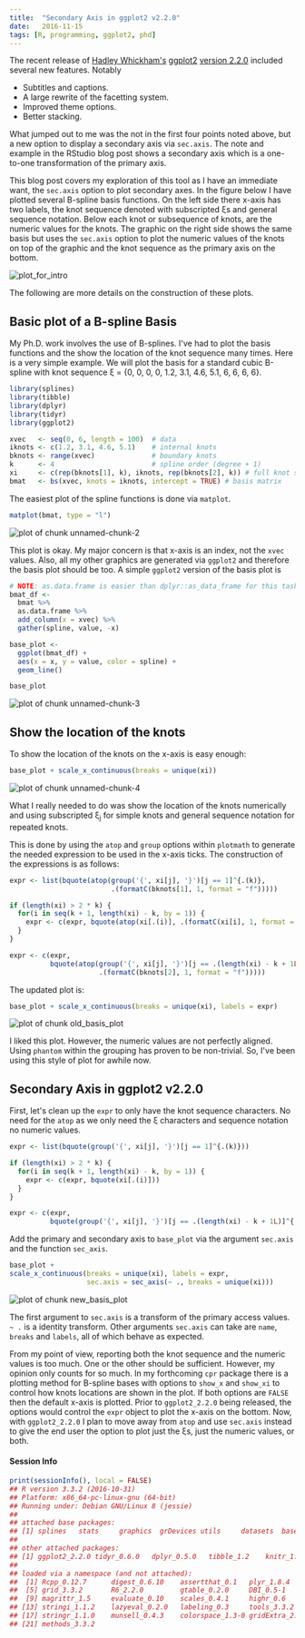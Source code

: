 ```yaml
---
title:  "Secondary Axis in ggplot2 v2.2.0"
date:   2016-11-15
tags: [R, programming, ggplot2, phd]
---
```




The recent release of [Hadley Whickham's](http://hadley.nz/) 
[ggplot2](http://ggplot2.org/) [version
2.2.0](https://blog.rstudio.org/2016/11/14/ggplot2-2-2-0/) included several new
features.  Notably

* Subtitles and captions.
* A large rewrite of the facetting system.
* Improved theme options.
* Better stacking.

What jumped out to me was the not in the first four points noted above, but a
new option to display a secondary axis via `sec.axis`.  The note and example in
the RStudio blog post shows a secondary axis which is a one-to-one
transformation of the primary axis.

This blog post covers my exploration of this tool as I have an immediate want,
the `sec.axis` option to plot secondary axes.  In the figure below I have plotted
several B-spline basis functions.  On the left side there x-axis has two labels,
the knot sequence denoted with subscripted &xi;s and general sequence notation.
Below each knot or subsequence of knots, are the numeric values for the knots.
The graphic on the right side shows the same basis but uses the `sec.axis`
option to plot the numeric values of the knots on top of the graphic and the
knot sequence as the primary axis on the bottom.

![plot_for_intro](/figures/20161115-figures/plot_for_intro-1.png)

The following are more details on the construction of these plots.

## Basic plot of a B-spline Basis
My Ph.D. work involves the use of B-splines.  I've had to plot the basis
functions and the show the location of the knot sequence many times.  Here is a
very simple example.  We will plot the basis for a standard cubic B-spline with
knot sequence &xi; = {0, 0, 0, 0, 1.2, 3.1, 4.6, 5.1, 6, 6, 6, 6}.

```r
library(splines) 
library(tibble)
library(dplyr)
library(tidyr)
library(ggplot2)

xvec   <- seq(0, 6, length = 100)  # data
iknots <- c(1.2, 3.1, 4.6, 5.1)    # internal knots
bknots <- range(xvec)              # boundary knots
k      <- 4                        # spline order (degree + 1)
xi     <- c(rep(bknots[1], k), iknots, rep(bknots[2], k)) # full knot sequence
bmat   <- bs(xvec, knots = iknots, intercept = TRUE) # basis matrix
```

The easiest plot of the spline functions is done via `matplot`.

```r
matplot(bmat, type = "l")
```

![plot of chunk unnamed-chunk-2](/figures/20161115-figures/unnamed-chunk-2-1.png)

This plot is okay.  My major concern is that x-axis is an index, not the `xvec`
values.  Also, all my other graphics are generated via `ggplot2` and therefore
the basis plot should be too.  A simple `ggplot2` version of the basis plot is


```r
# NOTE: as.data.frame is easier than dplyr::as_data_frame for this task
bmat_df <-
  bmat %>%
  as.data.frame %>%
  add_column(x = xvec) %>%
  gather(spline, value, -x)

base_plot <-
  ggplot(bmat_df) +
  aes(x = x, y = value, color = spline) +
  geom_line()

base_plot
```

![plot of chunk unnamed-chunk-3](/figures/20161115-figures/unnamed-chunk-3-1.png)

## Show the location of the knots
To show the location of the knots on the x-axis is easy enough:

```r
base_plot + scale_x_continuous(breaks = unique(xi))
```

![plot of chunk unnamed-chunk-4](/figures/20161115-figures/unnamed-chunk-4-1.png)

What I really needed to do was show the location of the knots numerically and
using subscripted &xi;<sub>j</sub> for simple knots and general sequence
notation for repeated knots.

This is done by using the `atop` and `group` options
within `plotmath` to generate the needed expression to be used in the x-axis
ticks.  The construction of the expressions is as follows:

```r
expr <- list(bquote(atop(group('{', xi[j], '}')[j == 1]^{.(k)},
                         .(formatC(bknots[1], 1, format = "f"))))) 

if (length(xi) > 2 * k) { 
  for(i in seq(k + 1, length(xi) - k, by = 1)) { 
    expr <- c(expr, bquote(atop(xi[.(i)], .(formatC(xi[i], 1, format = "f")))))
  }
} 

expr <- c(expr, 
          bquote(atop(group('{', xi[j], '}')[j == .(length(xi) - k + 1L)]^{.(length(xi))},
                      .(formatC(bknots[2], 1, format = "f")))))
```

The updated plot is:

```r
base_plot + scale_x_continuous(breaks = unique(xi), labels = expr) 
```

![plot of chunk old_basis_plot](/figures/20161115-figures/old_basis_plot-1.png)


I liked this plot.  However, the numeric values are not perfectly aligned.
Using `phantom` within the grouping has proven to be non-trivial.  So, I've been
using this style of plot for awhile now.

## Secondary Axis in ggplot2 v2.2.0
First, let's clean up the `expr` to only have the knot sequence characters.  No
need for the `atop` as we only need the &xi; characters and sequence notation no
numeric values.

```r
expr <- list(bquote(group('{', xi[j], '}')[j == 1]^{.(k)}))

if (length(xi) > 2 * k) { 
  for(i in seq(k + 1, length(xi) - k, by = 1)) { 
    expr <- c(expr, bquote(xi[.(i)]))
  }
} 

expr <- c(expr, 
          bquote(group('{', xi[j], '}')[j == .(length(xi) - k + 1L)]^{.(length(xi))}))
```

Add the primary and secondary axis to `base_plot` via the argument `sec.axis`
and the function `sec_axis`.

```r
base_plot +
scale_x_continuous(breaks = unique(xi), labels = expr,
                   sec.axis = sec_axis(~ ., breaks = unique(xi)))
```

![plot of chunk new_basis_plot](/figures/20161115-figures/new_basis_plot-1.png)



The first argument to `sec.axis` is a transform of the primary access values.
`~ .` is a identity transform.  Other arguments `sec.axis` can take are `name`,
`breaks` and `labels`, all of which behave as expected.

From my point of view, reporting both the knot sequence and the numeric
values is too much.  One or the other should be sufficient.  However, my opinion
only counts for so much.  In my forthcoming `cpr` package there is a plotting
method for B-spline bases with options to `show_x` and `show_xi` to control how
knots locations are shown in the plot.  If both options are `FALSE` then the
default x-axis is plotted.  Prior to `ggplot2_2.2.0` being released, the options
would control the `expr` object to plot the x-axis on the bottom.  Now, with
`ggplot2_2.2.0` I plan to move away from `atop` and use `sec.axis` instead to
give the end user the option to plot just the &xi;s, just the numeric values, or
both.


#### Session Info

```r
print(sessionInfo(), local = FALSE)
## R version 3.3.2 (2016-10-31)
## Platform: x86_64-pc-linux-gnu (64-bit)
## Running under: Debian GNU/Linux 8 (jessie)
## 
## attached base packages:
## [1] splines   stats     graphics  grDevices utils     datasets  base     
## 
## other attached packages:
## [1] ggplot2_2.2.0 tidyr_0.6.0   dplyr_0.5.0   tibble_1.2    knitr_1.15   
## 
## loaded via a namespace (and not attached):
##  [1] Rcpp_0.12.7      digest_0.6.10    assertthat_0.1   plyr_1.8.4      
##  [5] grid_3.3.2       R6_2.2.0         gtable_0.2.0     DBI_0.5-1       
##  [9] magrittr_1.5     evaluate_0.10    scales_0.4.1     highr_0.6       
## [13] stringi_1.1.2    lazyeval_0.2.0   labeling_0.3     tools_3.3.2     
## [17] stringr_1.1.0    munsell_0.4.3    colorspace_1.3-0 gridExtra_2.2.1 
## [21] methods_3.3.2
```

